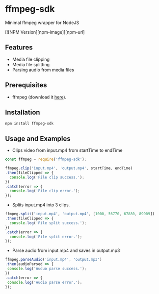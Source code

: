 # ffmpeg-sdk
Minimal ffmpeg wrapper for NodeJS

  [![NPM Version][npm-image]][npm-url]

## Features
 * Media file clipping
 * Media file splitting
 * Parsing audio from media files

## Prerequisites
 * ffmpeg (download it [here](https://www.ffmpeg.org/download.html)).

## Installation 
`npm install ffmpeg-sdk`

## Usage and Examples

 * Clips video from input.mp4 from startTime to endTime  
```js
const ffmpeg = require('ffmpeg-sdk');

ffmpeg.clip('input.mp4', 'output.mp4', startTime, endTime)
.then(fileClipped => {
  console.log('File clip success.');
})
.catch(error => {
  console.log('File clip error.');
});
```

 * Splits input.mp4 into 3 clips.
```js
ffmpeg.split('input.mp4', 'output.mp4', [1000, 56770, 67880, 89909])
.then(fileClipped => {
  console.log('File split success.');
})
.catch(error => {
  console.log('File split error.');
});
```

 * Parse audio from input.mp4 and saves in output.mp3  
 ```js
 ffmpeg.parseAudio('input.mp4', 'output.mp3')
.then(audioParsed => {
  console.log('Auduo parse success.');
})
.catch(error => {
  console.log('Audio parse error.');
});
```
